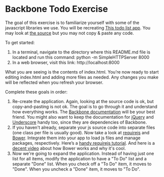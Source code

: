 # Backbone Todo Exercise

The goal of this exercise is to familiarize yourself with some of the javascript libraries we use. You will be recreating [This todo list app](http://backbonejs.org/examples/todos/index.html). You may look at [the source](http://backbonejs.org/examples/todos/todos.js) but you may not copy & paste any code.

To get started:

1. In a terminal, navigate to the directory where this README.md file is located and run this command: python -m SimpleHTTPServer 8000
2. In a web browser, visit this link: http://localhost:8000 

What you are seeing is the contents of index.html. You’re now ready to start editing index.html and adding more files as needed. Any changes you make will be reflected when you refresh your browser.

Complete these goals in order:

1. Re-create the application. Again, looking at the source code is ok, but copy-and-pasting is not ok. The goal is to go through it and understand how everything works. The [Backbone documentation](http://backbonejs.org/) will be your best friend. You might also want to keep the documentation for [jQuery](http://api.jquery.com/) and [Underscore](http://underscorejs.org/) handy too, since they are dependencies of Backbone.
2. If you haven't already, separate your js source code into separate files (one class per file is usually good). Now take a look at [requirejs](http://requirejs.org/) and [Bower](http://bower.io/). Integrate them into your app to load js files and manage packages, respectively. Here’s a [handy requirejs tutorial](http://www.ringabell.org/en/un-simple-guide-pour-debuter-avec-requirejs/). And here is a [decent video](https://www.youtube.com/watch?v=Vs2wduoN9Ws) about how Bower works and why it's cool.
3. Now we're going to expand the application. Instead of having just one list for all items, modify the application to have a "To Do" list and a separate "Done" list. When you check off a "To Do" item, it moves to "Done". When you uncheck a "Done" item, it moves to "To Do". 